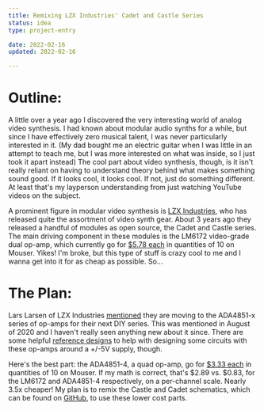 ```yaml
---
title: Remixing LZX Industries' Cadet and Castle Series
status: idea
type: project-entry

date: 2022-02-16
updated: 2022-02-16

---
```


# Outline:
A little over a year ago I discovered the very interesting world of analog video synthesis.
I had known about modular audio synths for a while, but since I have effectively zero musical talent, I was never particularly interested in it.
(My dad bought me an electric guitar when I was little in an attempt to teach me, but I was more interested on what was inside, so I just took it apart instead)
The cool part about video synthesis, though, is it isn't really reliant on having to understand theory behind what makes something sound good.
If it looks cool, it looks cool.
If not, just do something different.
At least that's my layperson understanding from just watching YouTube videos on the subject.

A prominent figure in modular video synthesis is [LZX Industries](https://lzxindustries.net/), who has released quite the assortment of video synth gear.
About 3 years ago they released a handful of modules as open source, the Cadet and Castle series.
The main driving component in these modules is the LM6172 video-grade dual op-amp, which currently go for [$5.78 each](https://www.mouser.com/c/semiconductors/amplifier-ics/high-speed-operational-amplifiers/?m=Analog%20Devices%20Inc.&series=ADA4851-4) in quantities of 10 on Mouser.
Yikes!
I'm broke, but this type of stuff is crazy cool to me and I wanna get into it for as cheap as possible.
So...

# The Plan:
Lars Larsen of LZX Industries [mentioned](https://community.lzxindustries.net/t/cadet-castle-components-sources-and-substitutions/42/92) they are moving to the ADA4851-x series of op-amps for their next DIY series.
This was mentioned in August of 2020 and I haven't really seen anything new about it since.
There are some helpful [reference designs](https://raw.githubusercontent.com/lzxindustries/lzxdocs/master/Reference%20Designs/LZX%20Interface%20Examples%20RevA.pdf) to help with designing some circuits with these op-amps around a +/-5V supply, though.

Here's the best part: the ADA4851-4, a quad op-amp, go for [$3.33 each](https://www.mouser.com/c/semiconductors/amplifier-ics/high-speed-operational-amplifiers/?m=Analog%20Devices%20Inc.&series=ADA4851-4) in quantities of 10 on Mouser.
If my math is correct, that's $2.89 vs. $0.83, for the LM6172 and ADA4851-4 respectively, on a per-channel scale.
Nearly 3.5x cheaper!
My plan is to remix the Castle and Cadet schematics, which can be found on [GitHub](https://github.com/lzxindustries/lzxdocs), to use these lower cost parts.